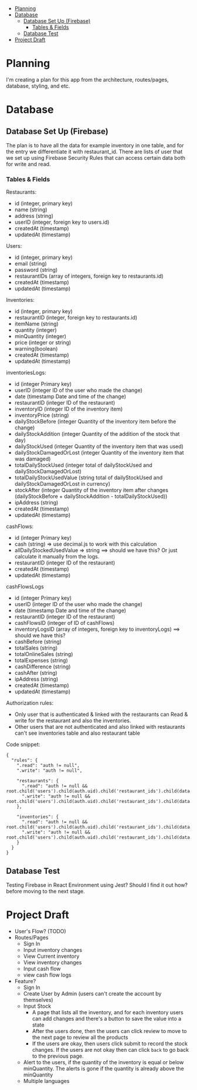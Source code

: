 <!-- TOC start (generated with https://github.com/derlin/bitdowntoc) -->

- [Planning](#planning)
- [Database](#database)
  - [Database Set Up (Firebase)](#database-set-up-firebase)
    - [Tables & Fields](#tables-fields)
  - [Database Test](#database-test)
- [Project Draft](#project-draft)

<!-- TOC end -->

<!-- TOC --><a name="planning"></a>

# Planning

I'm creating a plan for this app from the architecture, routes/pages, database, styling, and etc.

<!-- TOC --><a name="database"></a>

# Database

<!-- TOC --><a name="database-set-up-firebase"></a>

## Database Set Up (Firebase)

The plan is to have all the data for example inventory in one table, and for the entry we differentiate it with restaurant_id. There are lists of user that we set up using Firebase Security Rules that can access certain data both for write and read.

<!-- TOC --><a name="tables-fields"></a>

### Tables & Fields

Restaurants:

- id (integer, primary key)
- name (string)
- address (string)
- userID (integer, foreign key to users.id)
- createdAt (timestamp)
- updatedAt (timestamp)

Users:

- id (integer, primary key)
- email (string)
- password (string)
- restaurantIDs (array of integers, foreign key to restaurants.id)
- createdAt (timestamp)
- updatedAt (timestamp)

Inventories:

- id (integer, primary key)
- restaurantID (integer, foreign key to restaurants.id)
- itemName (string)
- quantity (integer)
- minQuantity (integer)
- price (integer or string)
- warning(boolean)
- createdAt (timestamp)
- updatedAt (timestamp)

inventoriesLogs:

- id (integer Primary key)
- userID (integer ID of the user who made the change)
- date (timestamp Date and time of the change)
- restaurantID (integer ID of the restaurant)
- inventoryID (integer ID of the inventory item)
- inventoryPrice (string)
- dailyStockBefore (integer Quantity of the inventory item before the change)
- dailyStockAddition (integer Quantity of the addition of the stock that day)
- dailyStockUsed (integer Quantity of the inventory item that was used)
- dailyStockDamagedOrLost (integer Quantity of the inventory item that was damaged)
- totalDailyStockUsed (integer total of dailyStockUsed and dailyStockDamagedOrLost)
- totalDailyStockUsedValue (string total of dailyStockUsed and dailyStockDamagedOrLost in currency)
- stockAfter (integer Quantity of the inventory item after changes (dailyStockBefore + dailyStockAddition - totalDailyStockUsed))
- ipAddress (string)
- createdAt (timestamp)
- updatedAt (timestamp)

cashFlows:

- id (integer Primary key)
- cash (string) => use decimal.js to work with this calculation
- allDailyStockedUsedValue => string ==> should we have this? Or just calculate it manually from the logs.
- restaurantID (integer ID of the restaurant)
- createdAt (timestamp)
- updatedAt (timestamp)

cashFlowsLogs

- id (integer Primary key)
- userID (integer ID of the user who made the change)
- date (timestamp Date and time of the change)
- restaurantID (integer ID of the restaurant)
- cashFlowsID (integer of ID of cashFlows)
- inventoryLogsID (array of integers, foreign key to inventoryLogs) ==> should we have this?
- cashBefore (string)
- totalSales (string)
- totalOnlineSales (string)
- totalExpenses (string)
- cashDifference (string)
- cashAfter (string)
- ipAddress (string)
- createdAt (timestamp)
- updatedAt (timestamp)

Authorization rules:

- Only user that is authenticated & linked with the restaurants can Read & write for the restaurant and also the inventories.
- Other users that are not authenticated and also linked with restaurants can't see inventories table and also restaurant table

Code snippet:

```
{
  "rules": {
    ".read": "auth != null",
    ".write": "auth != null",

    "restaurants": {
      ".read": "auth != null && root.child('users').child(auth.uid).child('restaurant_ids').child(data.child('id').val()).exists()",
      ".write": "auth != null && root.child('users').child(auth.uid).child('restaurant_ids').child(data.child('id').val()).exists()"
    },

    "inventories": {
      ".read": "auth != null && root.child('users').child(auth.uid).child('restaurant_ids').child(data.child('restaurant_id').val()).exists()",
      ".write": "auth != null && root.child('users').child(auth.uid).child('restaurant_ids').child(data.child('restaurant_id').val()).exists()"
    }
  }
}
```

<!-- TOC --><a name="database-test"></a>

## Database Test

Testing Firebase in React Environment using Jest? Should I find it out how? before moving to the next stage.

<!-- TOC --><a name="project-draft"></a>

# Project Draft

- User's Flow? (TODO)
- Routes/Pages
  - Sign In
  - Input inventory changes
  - View Current inventory
  - View inventory changes
  - Input cash flow
  - view cash flow logs
- Feature?
  - Sign In
  - Create User by Admin (users can't create the account by themselves)
  - Input Stock
    - A page that lists all the inventory, and for each inventory users can add changes and there's a button to save the value into a state
    - After the users done, then the users can click review to move to the next page to review all the products
    - If the users are okay, then users click submit to record the stock changes. If the users are not okay then can click `back` to go back to the previous page.
  - Alert to the users, if the quantity of the inventory is equal or below minQuantity. The alerts is gone if the quantity is already above the minQuantity
  - Multiple languages
